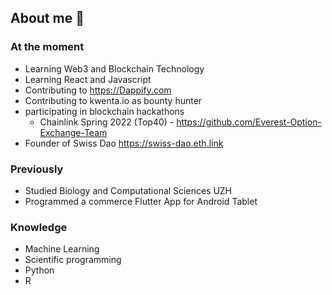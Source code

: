 ## About me 👋

### At the moment
- Learning Web3 and Blockchain Technology
- Learning React and Javascript
- Contributing to https://Dappify.com
- Contributing to kwenta.io as bounty hunter
- participating in blockchain hackathons
  - Chainlink Spring 2022 (Top40) - https://github.com/Everest-Option-Exchange-Team
- Founder of Swiss Dao https://swiss-dao.eth.link

### Previously
- Studied Biology and Computational Sciences UZH
- Programmed a commerce Flutter App for Android Tablet

### Knowledge 
- Machine Learning
- Scientific programming
- Python
- R


<!--
**yvesbou/yvesbou** is a ✨ _special_ ✨ repository because its `README.md` (this file) appears on your GitHub profile.

Here are some ideas to get you started:

- 🔭 I’m currently working on ...
- 🌱 I’m currently learning ...
- 👯 I’m looking to collaborate on ...
- 🤔 I’m looking for help with ...
- 💬 Ask me about ...
- 📫 How to reach me: ...
- 😄 Pronouns: ...
- ⚡ Fun fact: ...
-->

